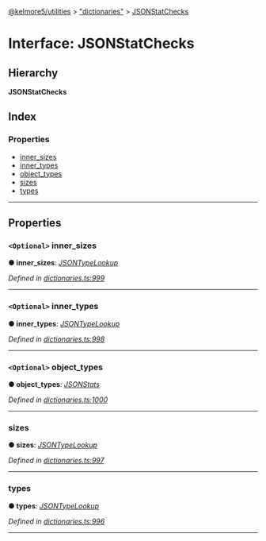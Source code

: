 [@kelmore5/utilities](../README.md) > ["dictionaries"](../modules/_dictionaries_.md) > [JSONStatChecks](../interfaces/_dictionaries_.jsonstatchecks.md)

# Interface: JSONStatChecks

## Hierarchy

**JSONStatChecks**

## Index

### Properties

* [inner_sizes](_dictionaries_.jsonstatchecks.md#inner_sizes)
* [inner_types](_dictionaries_.jsonstatchecks.md#inner_types)
* [object_types](_dictionaries_.jsonstatchecks.md#object_types)
* [sizes](_dictionaries_.jsonstatchecks.md#sizes)
* [types](_dictionaries_.jsonstatchecks.md#types)

---

## Properties

<a id="inner_sizes"></a>

### `<Optional>` inner_sizes

**● inner_sizes**: *[JSONTypeLookup](_dictionaries_.jsontypelookup.md)*

*Defined in [dictionaries.ts:999](https://github.com/kelmore5/javascript-utilities/blob/c0347fb/lib/dictionaries.ts#L999)*

___
<a id="inner_types"></a>

### `<Optional>` inner_types

**● inner_types**: *[JSONTypeLookup](_dictionaries_.jsontypelookup.md)*

*Defined in [dictionaries.ts:998](https://github.com/kelmore5/javascript-utilities/blob/c0347fb/lib/dictionaries.ts#L998)*

___
<a id="object_types"></a>

### `<Optional>` object_types

**● object_types**: *[JSONStats](_dictionaries_.jsonstats.md)*

*Defined in [dictionaries.ts:1000](https://github.com/kelmore5/javascript-utilities/blob/c0347fb/lib/dictionaries.ts#L1000)*

___
<a id="sizes"></a>

###  sizes

**● sizes**: *[JSONTypeLookup](_dictionaries_.jsontypelookup.md)*

*Defined in [dictionaries.ts:997](https://github.com/kelmore5/javascript-utilities/blob/c0347fb/lib/dictionaries.ts#L997)*

___
<a id="types"></a>

###  types

**● types**: *[JSONTypeLookup](_dictionaries_.jsontypelookup.md)*

*Defined in [dictionaries.ts:996](https://github.com/kelmore5/javascript-utilities/blob/c0347fb/lib/dictionaries.ts#L996)*

___

